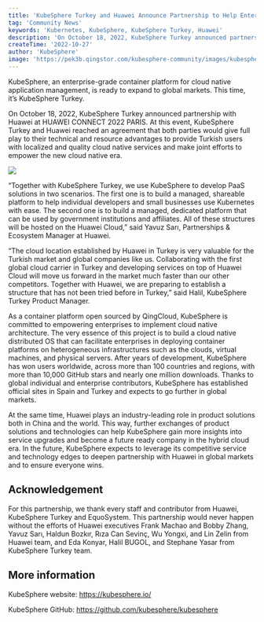 ```yaml
---
title: 'KubeSphere Turkey and Huawei Announce Partnership to Help Enterprises Embrace Cloud Native with Ease'
tag: 'Community News'
keywords: 'Kubernetes, KubeSphere, KubeSphere Turkey, Huawei'
description: 'On October 18, 2022, KubeSphere Turkey announced partnership with Huawei at HUAWEI CONNECT 2022 PARIS. '
createTime: '2022-10-27'
author: 'KubeSphere'
image: 'https://pek3b.qingstor.com/kubesphere-community/images/kubesphere-turkey-huawei.jpeg'
---
```


KubeSphere, an enterprise-grade container platform for cloud native application management, is ready to expand to global markets. This time, it’s KubeSphere Turkey.

On October 18, 2022, KubeSphere Turkey announced partnership with Huawei at HUAWEI CONNECT 2022 PARIS. At this event, KubeSphere Turkey and Huawei reached an agreement that both parties would give full play to their technical and resource advantages to provide Turkish users with localized and quality cloud native services and make joint efforts to empower the new cloud native era.

![](https://pek3b.qingstor.com/kubesphere-community/images/kubesphere-turkey-huawei.jpeg)

“Together with KubeSphere Turkey, we use KubeSphere to develop PaaS solutions in two scenarios. The first one is to build a managed, shareable platform to help individual developers and small businesses use Kubernetes with ease. The second one is to build a managed, dedicated platform that can be used by government institutions and affiliates. All of these structures will be hosted on the Huawei Cloud,” said Yavuz Sarı, Partnerships & Ecosystem Manager at Huawei.

“The cloud location established by Huawei in Turkey is very valuable for the Turkish market and global companies like us. Collaborating with the first global cloud carrier in Turkey and developing services on top of Huawei Cloud will move us forward in the market much faster than our other competitors. Together with Huawei, we are preparing to establish a structure that has not been tried before in Turkey,” said Halil, KubeSphere Turkey Product Manager.

As a container platform open sourced by QingCloud, KubeSphere is committed to empowering enterprises to implement cloud native architecture. The very essence of this project is to build a cloud native distributed OS that can facilitate enterprises in deploying container platforms on heterogeneous infrastructures such as the clouds, virtual machines, and physical servers. After years of development, KubeSphere has won users worldwide, across more than 100 countries and regions, with more than 10,000 GitHub stars and nearly one million downloads. Thanks to global individual and enterprise contributors, KubeSphere has established official sites in Spain and Turkey and expects to go further in global markets.

At the same time, Huawei plays an industry-leading role in product solutions both in China and the world. This way, further exchanges of product solutions and technologies can help KubeSphere gain more insights into service upgrades and become a future ready company in the hybrid cloud era. In the future, KubeSphere expects to leverage its competitive service and technology edges to deepen partnership with Huawei in global markets and to ensure everyone wins.

## Acknowledgement

For this partnership, we thank every staff and contributor from Huawei, KubeSphere Turkey and EquoSystem. This partnership would never happen without the efforts of Huawei executives Frank Machao and Bobby Zhang, Yavuz Sarı, Haldun Bozkır, Rıza Can Sevinç, Wu Yongxi, and Lin Zelin from Huawei team, and Eda Konyar, Halil BUGOL, and Stephane Yasar from KubeSphere Turkey team.

## More information

KubeSphere website:  https://kubesphere.io/

KubeSphere GitHub:  https://github.com/kubesphere/kubesphere



